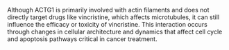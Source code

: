 Although ACTG1 is primarily involved with actin filaments and does not directly target drugs like vincristine, which affects microtubules, it can still influence the efficacy or toxicity of vincristine. This interaction occurs through changes in cellular architecture and dynamics that affect cell cycle and apoptosis pathways critical in cancer treatment.
